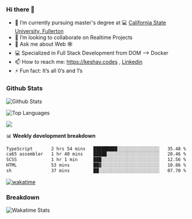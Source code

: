 ### Hi there 👋

- 🔭 I’m currently pursuing master's degree at 💻 [California State University, Fullerton](http://www.fullerton.edu/) 
- 👯 I’m looking to collaborate on Realtime Projects
- 💬 Ask me about Web 🕸
- 💻 Specialized in Full Stack Development from DOM --> Docker
- 📫 How to reach me: https://keshav.codes , [Linkedin](https://www.linkedin.com/in/keshavlingala/)
- ⚡ Fun fact: It’s all 0’s and 1’s

### Github Stats
![Github Stats](https://github-readme-stats.vercel.app/api?username=keshavlingala&count_private=true&show_icons=true&theme=radical)

![Top Languages](https://github-readme-stats.vercel.app/api/top-langs/?username=keshavlingala&show_icons=true&theme=radical)

![](https://komarev.com/ghpvc/?username=keshavlingala)

📊 **Weekly development breakdown**

<!--START_SECTION:waka-->

```txt
TypeScript       2 hrs 54 mins   █████████░░░░░░░░░░░░░░░░   35.48 %
ca65 assembler   1 hr 40 mins    █████░░░░░░░░░░░░░░░░░░░░   20.46 %
SCSS             1 hr 1 min      ███░░░░░░░░░░░░░░░░░░░░░░   12.56 %
HTML             53 mins         ██▓░░░░░░░░░░░░░░░░░░░░░░   10.86 %
sh               37 mins         ██░░░░░░░░░░░░░░░░░░░░░░░   07.70 %
```

<!--END_SECTION:waka-->


[![wakatime](https://wakatime.com/badge/user/62bfdbc7-082c-40a7-b4bd-f9280d51aeed.svg)](https://wakatime.com/@62bfdbc7-082c-40a7-b4bd-f9280d51aeed)


### Breakdown

![Wakatime Stats](https://github-readme-stats.vercel.app/api/wakatime?username=keshavlingala)